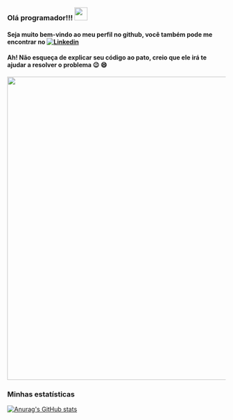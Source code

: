 ### Olá programador!!! <img src="https://raw.githubusercontent.com/MartinHeinz/MartinHeinz/master/wave.gif" width="30px">
#### Seja muito bem-vindo ao meu perfil no github, você também pode me encontrar no [![Linkedin](https://user-images.githubusercontent.com/52457167/110225534-17ed0b00-7ec5-11eb-89c2-4aa4c8cd4c4a.png)](https://www.linkedin.com/in/rafaelnlourenco/)

#### Ah! Não esqueça de explicar seu código ao pato, creio que ele irá te ajudar a resolver o problema :wink: :smile:

<img align="center" src="https://i.imgur.com/FjdtGRx.png" width="700px">

### Minhas estatísticas

[![Anurag's GitHub stats](https://github-readme-stats.vffa400ercel.app/api?username=Rafasputnick&hide=stars,prs&show_icons=true&count_private=true&bg_color=ffa400,74767a&title_color=fff&text_color=fff)](https://github.com/anuraghazra/github-readme-stats)




